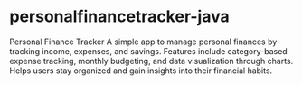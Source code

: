 # personalfinancetracker-java
Personal Finance Tracker A simple app to manage personal finances by tracking income, expenses, and savings. Features include category-based expense tracking, monthly budgeting, and data visualization through charts. Helps users stay organized and gain insights into their financial habits.
